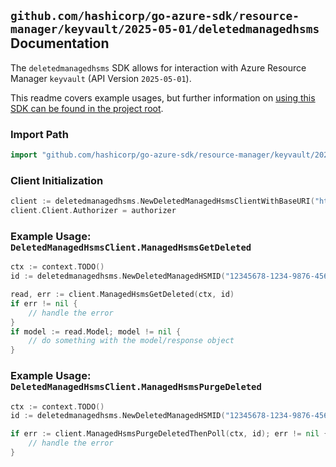 
## `github.com/hashicorp/go-azure-sdk/resource-manager/keyvault/2025-05-01/deletedmanagedhsms` Documentation

The `deletedmanagedhsms` SDK allows for interaction with Azure Resource Manager `keyvault` (API Version `2025-05-01`).

This readme covers example usages, but further information on [using this SDK can be found in the project root](https://github.com/hashicorp/go-azure-sdk/tree/main/docs).

### Import Path

```go
import "github.com/hashicorp/go-azure-sdk/resource-manager/keyvault/2025-05-01/deletedmanagedhsms"
```


### Client Initialization

```go
client := deletedmanagedhsms.NewDeletedManagedHsmsClientWithBaseURI("https://management.azure.com")
client.Client.Authorizer = authorizer
```


### Example Usage: `DeletedManagedHsmsClient.ManagedHsmsGetDeleted`

```go
ctx := context.TODO()
id := deletedmanagedhsms.NewDeletedManagedHSMID("12345678-1234-9876-4563-123456789012", "locationName", "deletedManagedHSMName")

read, err := client.ManagedHsmsGetDeleted(ctx, id)
if err != nil {
	// handle the error
}
if model := read.Model; model != nil {
	// do something with the model/response object
}
```


### Example Usage: `DeletedManagedHsmsClient.ManagedHsmsPurgeDeleted`

```go
ctx := context.TODO()
id := deletedmanagedhsms.NewDeletedManagedHSMID("12345678-1234-9876-4563-123456789012", "locationName", "deletedManagedHSMName")

if err := client.ManagedHsmsPurgeDeletedThenPoll(ctx, id); err != nil {
	// handle the error
}
```
